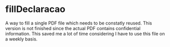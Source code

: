 # fillDeclaracao
A way to fill a single PDF file which needs to be constatly reused. This version is not finished since the actual PDF contains confidential information. This saved me a lot of time considering I have to use this file on a weekly basis.
